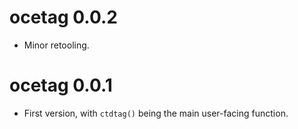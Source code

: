 # ocetag 0.0.2

* Minor retooling.

# ocetag 0.0.1

* First version, with `ctdtag()` being the main user-facing function.


